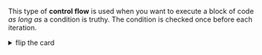 This type of **control flow** is used when you want to execute a block of code _as long as_ a condition is truthy. The condition is checked once before each iteration.

<details>
<summary>flip the card</summary>
<br>

# A While Loop

```js
'use strict';

let userInput = null;

while (userInput === null) {
  // execute the body until the user clicks "ok"
  userInput = prompt('do not cancel');
}

alert('all done: ' + userInput);
```

</details>
